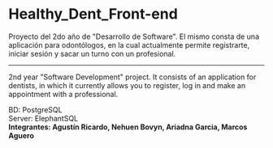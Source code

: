 # Healthy_Dent_Front-end

Proyecto del 2do año de "Desarrollo de Software". El mismo consta de una aplicación para odontólogos, en la cual actualmente permite registrarte, iniciar sesión y sacar un turno con un profesional.

<hr>

2nd year "Software Development" project. It consists of an application for dentists, in which it currently allows you to register, log in and make an appointment with a professional.


BD: PostgreSQL
<br/>
Server: ElephantSQL
<br/>
<b>Integrantes: Agustín Ricardo, Nehuen Bovyn, Ariadna Garcia, Marcos Aguero</b>
